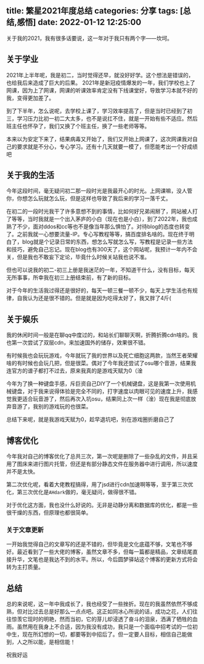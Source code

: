 title: 繁星2021年度总结
categories: 分享
tags: [总结,感悟]
date: 2022-01-12 12:25:00
---
关于我的2021，我有很多话要说，这一年对于我只有两个字——坎坷。

## 关于学业

2021年上半年呢，我是初二，当时觉得还早，就没好好学。这个想法是错误的，也给我后来造成了巨大的后果。  2021年是新冠疫情爆发的一年，我们学校也上了网课，因为上了网课，网课的听课效率肯定没有下线课堂好，导致学习本就不好的我，变得更加差了。

到了下半年，怎么说呢，去学校上课了，学习效率提高了，但是当时已经到了初三，学习压力比初一初二大太多，也不是说扛不住，就是一开始有些不适应。然后班主任也怀孕了，我们又换了个班主任，换了一些老师等等。

本来以为安定下来了，结果病毒又开始了，我们又开始上网课了，这次网课我对自己的要求就是不分心，专心学习。还有十几天就要一模了，但愿能考出一个好成绩吧

## 关于我的生活

今年这段时间，毫无疑问初二那一段时光是我最开心的时光。上网课嘛，没人管你，你想怎么玩就怎么玩，但是这样也导致了我后来的学习一落千丈。

在初二的一段时光我干了许多意想不到的事情，比如何好兄弟闹掰了，网站被人打了等等，当时我就是一个出入茅庐的小白（现在也是小白），到了2022年，我也成熟了不少，面对ddos和cc等也不是像当年那么惧怕了。对待blog的态度也转变了。之前我就一心想要流量-IP。专心写教程等等，搞百度排名啥的。现在终于明白了，blog就是个记录日常的东西，想怎么写就怎么写，写教程是记录一些方法和技巧，避免自己忘记。现在blog也有300天了，这个网站呢，我预计一年内不会关，但是我也不敢妄下定论，毕竟什么时候关站我也说不准。

但也可以说我的初二-初三上册是我迷茫的一年，不知道干什么，没有目标，每天无所事事，所幸我在初三上册结束前，有了新的目标。

对于今年的生活我过得还是很好的，每天一顿三餐一顿不少，每天上学生活也有规律，自我认为还是很不错的。但是就是因为吃得太好了，我又胖了4斤(

## 关于娱乐

我的休闲时间一般是在聊qq中度过的，和站长们聊聊天啊，折腾折腾cdn啥的。我也第一次尝试了双层cdn，来加速国外的储存，效果很不错。

有时候我也会玩玩游戏，今年就玩了我的世界以及死亡细胞这两款，当然王者荣耀啥的有时候也会玩几把，但是很菜。偶对了今年我还尝试了osu哪个音游，结果我连官方的谱子都打不过去，原来我真的是游戏天赋为0（淦

今年为了换一种键盘手感，斥巨资自己DIY了一个机械键盘，这是我第一次使用机械键盘，对于我来说得体验是完全不同的，打字速度以肉眼可见的速度上升，我感觉我更适合玩音游了，然后再次入坑osu，结果同上次一样（淦）现在我是彻底放弃音游了，我别的游戏玩的也很菜。

总结下来呢，就是我游戏天赋为0，趁早退坑吧，别在游戏圈折磨自己了

## 博客优化

今年我对自己的博客优化了总共三次，第一次呢是删除了一些杂乱的文件，并且采用了图床来进行图片托管，但还是有部分静态文件在服务器中进行调用，所以速度并不是太快。

第二次优化呢，看着大佬教程搞得，用了jsd进行cdn加速啊等等，至于第三次优化，第三次优化是`AHdark`做的，毫无疑问，做得很不错。

对于优化这方面，我也没什么好说的。无非是动静分离和数据库的优化，都是一些很干燥的东西，但原理也都很简单。

### 关于文章更新

一开始我觉得自己的文章写的还是不错的，但毕竟是文化底蕴不够，文笔也不够好。最近看到了一些大佬的博客，虽然文章不多，但每一篇都是精品，文章结尾直接升华，文笔也是我达不到的水平。所以，今后圆梦驿站这个博客的更新方式将会转为主打质量。

## 总结

总的来说呢，这一年中我成长了，我也经受了一些挫折。现在的我虽然依然不够成熟，但对比过去总是好那么一点点吧。这正如同冰心所说的话，成功之花，人们往往惊羡它现时的明艳，然而当初，它的芽儿却浸透了奋斗的泪泉，洒满了牺牲的血雨。虽然用在我身上不合适，因为我没有成功，我只是一个面临中招考试的一位初中生，现在所幻想的一切，都要等到中招后了。但一定要人目标，相信自己能做到，人之所以能，是相信能！

祝我好运